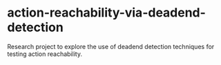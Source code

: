 # action-reachability-via-deadend-detection
Research project to explore the use of deadend detection techniques for testing action reachability.
